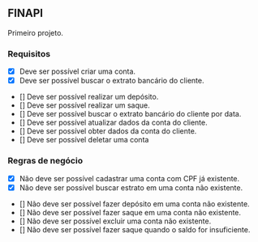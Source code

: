 ## FINAPI
Primeiro projeto.

### Requisitos

- [x] Deve ser possível criar uma conta.
- [x] Deve ser possível buscar o extrato bancário do cliente.
- [] Deve ser possível realizar um depósito.
- [] Deve ser possível realizar um saque.
- [] Deve ser possível buscar o extrato bancário do cliente por data.
- [] Deve ser possível atualizar dados da conta do cliente.
- [] Deve ser possível obter dados da conta do cliente.
- [] Deve ser possível deletar uma conta

### Regras de negócio

- [x] Não deve ser possível cadastrar uma conta com CPF já existente.
- [x] Não deve ser possível buscar estrato em uma conta não existente.
- [] Não deve ser possível fazer depósito em uma conta não existente.
- [] Não deve ser possível fazer saque em uma conta não existente.
- [] Não deve ser possível excluir uma conta não existente.
- [] Não deve ser possível fazer saque quando o saldo for insuficiente.
